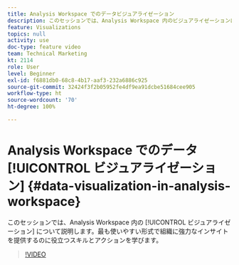 ```yaml
---
title: Analysis Workspace でのデータビジュアライゼーション
description: このセッションでは、Analysis Workspace 内のビジュアライゼーションについて説明します。最も使いやすい形式で組織に強力なインサイトを提供するのに役立つスキルとアクションを学びます。
feature: Visualizations
topics: null
activity: use
doc-type: feature video
team: Technical Marketing
kt: 2114
role: User
level: Beginner
exl-id: f6881db0-68c8-4b17-aaf3-232a6886c925
source-git-commit: 32424f3f2b05952fe4df9ea91dcbe51684cee905
workflow-type: ht
source-wordcount: '70'
ht-degree: 100%

---
```


# Analysis Workspace でのデータ [!UICONTROL ビジュアライゼーション] {#data-visualization-in-analysis-workspace}

このセッションでは、Analysis Workspace 内の [!UICONTROL ビジュアライゼーション] について説明します。最も使いやすい形式で組織に強力なインサイトを提供するのに役立つスキルとアクションを学びます。

>[!VIDEO](https://video.tv.adobe.com/v/25036/?quality=12)
